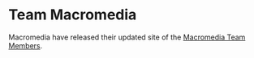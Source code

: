 # Team Macromedia

Macromedia have released their updated site of the <a href="http://www.macromedia.com/support/forums/team_macromedia/index.html" title="macromedia team members">Macromedia Team Members</a>.